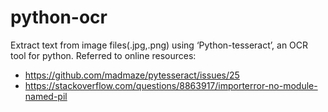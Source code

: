 # python-ocr

Extract text from image files(.jpg,.png) using ‘Python-tesseract’, an OCR tool for python. Referred to online resources:
- https://github.com/madmaze/pytesseract/issues/25
- https://stackoverflow.com/questions/8863917/importerror-no-module-named-pil
